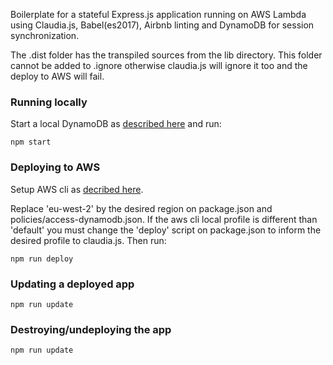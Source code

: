 Boilerplate for a stateful Express.js application running on AWS Lambda using Claudia.js, Babel(es2017), Airbnb linting and DynamoDB for session synchronization.

The .dist folder has the transpiled sources from the lib directory. This folder cannot be added to .ignore otherwise claudia.js will ignore it too and the deploy to AWS will fail.

### Running locally

Start a local DynamoDB as [described here](https://docs.aws.amazon.com/amazondynamodb/latest/developerguide/DynamoDBLocal.html) and run:

`npm start`

### Deploying to AWS

Setup AWS cli as [decribed here](https://docs.aws.amazon.com/lambda/latest/dg/setup.html).

Replace 'eu-west-2' by the desired region on package.json and policies/access-dynamodb.json. If the aws cli local profile is different than 'default' you must change the 'deploy' script on package.json to inform the desired profile to claudia.js. Then run:

`npm run deploy`

### Updating a deployed app

`npm run update`

### Destroying/undeploying the app

`npm run update`
